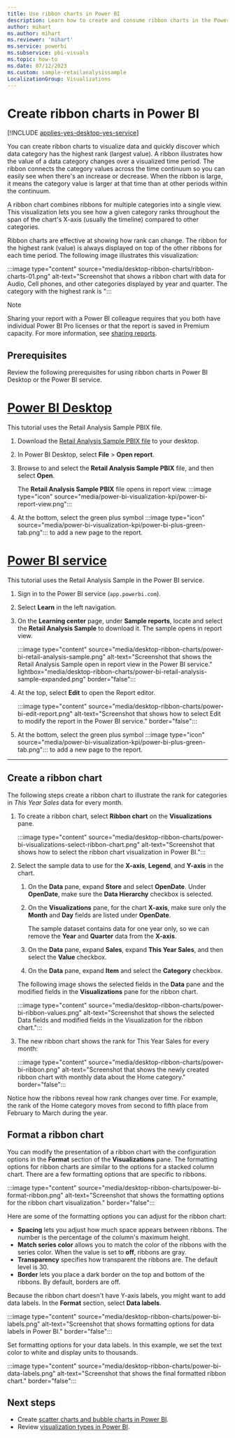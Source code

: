 ```yaml
---
title: Use ribbon charts in Power BI
description: Learn how to create and consume ribbon charts in the Power BI Desktop.
author: mihart
ms.author: mihart
ms.reviewer: 'mihart'
ms.service: powerbi
ms.subservice: pbi-visuals
ms.topic: how-to
ms.date: 07/12/2023
ms.custom: sample-retailanalysissample
LocalizationGroup: Visualizations
---
```

# Create ribbon charts in Power BI

[!INCLUDE [applies-yes-desktop-yes-service](../includes/applies-yes-desktop-yes-service.md)]

You can create ribbon charts to visualize data and quickly discover which data category has the highest rank (largest value). A ribbon illustrates how the value of a data category changes over a visualized time period. The ribbon connects the category values across the time continuum so you can easily see when there's an increase or decrease. When the ribbon is large, it means the category value is larger at that time than at other periods within the continuum.

A ribbon chart combines ribbons for multiple categories into a single view. This visualization lets you see how a given category ranks throughout the span of the chart's X-axis (usually the timeline) compared to other categories.

Ribbon charts are effective at showing how rank can change. The ribbon for the highest rank (value) is always displayed on top of the other ribbons for each time period. The following image illustrates this visualization:

:::image type="content" source="media/desktop-ribbon-charts/ribbon-charts-01.png" alt-text="Screenshot that shows a ribbon chart with data for Audio, Cell phones, and other categories displayed by year and quarter. The category with the highest rank is ":::

> [!NOTE]
> Sharing your report with a Power BI colleague requires that you both have individual Power BI Pro licenses or that the report is saved in Premium capacity. For more information, see [sharing reports](../collaborate-share/service-share-reports.md).

## Prerequisites

Review the following prerequisites for using ribbon charts in Power BI Desktop or the Power BI service.

# [Power BI Desktop](#tab/powerbi-desktop)

This tutorial uses the Retail Analysis Sample PBIX file.

1. Download the [Retail Analysis Sample PBIX file](https://download.microsoft.com/download/9/6/D/96DDC2FF-2568-491D-AAFA-AFDD6F763AE3/Retail%20Analysis%20Sample%20PBIX.pbix) to your desktop.

1. In Power BI Desktop, select **File** > **Open report**.

1. Browse to and select the **Retail Analysis Sample PBIX** file, and then select **Open**.

   The **Retail Analysis Sample PBIX** file opens in report view. :::image type="icon" source="media/power-bi-visualization-kpi/power-bi-report-view.png":::

1. At the bottom, select the green plus symbol :::image type="icon" source="media/power-bi-visualization-kpi/power-bi-plus-green-tab.png"::: to add a new page to the report.

# [Power BI service](#tab/powerbi-service)

This tutorial uses the Retail Analysis Sample in the Power BI service.

1. Sign in to the Power BI service (`app.powerbi.com`).

1. Select **Learn** in the left navigation.

1. On the **Learning center** page, under **Sample reports**, locate and select the **Retail Analysis Sample** to download it. The sample opens in report view.

   :::image type="content" source="media/desktop-ribbon-charts/power-bi-retail-analysis-sample.png" alt-text="Screenshot that shows the Retail Analysis Sample open in report view in the Power BI service." lightbox="media/desktop-ribbon-charts/power-bi-retail-analysis-sample-expanded.png" border="false":::

1. At the top, select **Edit** to open the Report editor.

   :::image type="content" source="media/desktop-ribbon-charts/power-bi-edit-report.png" alt-text="Screenshot that shows how to select Edit to modify the report in the Power BI service." border="false":::

1. At the bottom, select the green plus symbol :::image type="icon" source="media/power-bi-visualization-kpi/power-bi-plus-green-tab.png"::: to add a new page to the report.

---

## Create a ribbon chart

The following steps create a ribbon chart to illustrate the rank for categories in _This Year Sales_ data for every month.

1. To create a ribbon chart, select **Ribbon chart** on the **Visualizations** pane.

   :::image type="content" source="media/desktop-ribbon-charts/power-bi-visualizations-select-ribbon-chart.png" alt-text="Screenshot that shows how to select the ribbon chart visualization in Power BI.":::

1. Select the sample data to use for the **X-axis**, **Legend**, and **Y-axis** in the chart.

   1. On the **Data** pane, expand **Store** and select **OpenDate**. Under **OpenDate**, make sure the **Data Hierarchy** checkbox is selected.

   1. On the **Visualizations** pane, for the chart **X-axis**, make sure only the **Month** and **Day** fields are listed under **OpenDate**.
   
      The sample dataset contains data for one year only, so we can remove the **Year** and **Quarter** data from the **X-axis**.

   1. On the **Data** pane, expand **Sales**, expand **This Year Sales**, and then select the **Value** checkbox.

   1. On the **Data** pane, expand **Item** and select the **Category** checkbox.

   The following image shows the selected fields in the **Data** pane and the modified fields in the **Visualizations** pane for the ribbon chart.

   :::image type="content" source="media/desktop-ribbon-charts/power-bi-ribbon-values.png" alt-text="Screenshot that shows the selected Data fields and modified fields in the Visualization for the ribbon chart.":::

1. The new ribbon chart shows the rank for This Year Sales for every month:

    :::image type="content" source="media/desktop-ribbon-charts/power-bi-ribbon.png" alt-text="Screenshot that shows the newly created ribbon chart with monthly data about the Home category." border="false":::

Notice how the ribbons reveal how rank changes over time. For example, the rank of the Home category moves from second to fifth place from February to March during the year.

## Format a ribbon chart

You can modify the presentation of a ribbon chart with the configuration options in the **Format** section of the **Visualizations** pane. The formatting options for ribbon charts are similar to the options for a stacked column chart. There are a few formatting options that are specific to ribbons.

:::image type="content" source="media/desktop-ribbon-charts/power-bi-format-ribbon.png" alt-text="Screenshot that shows the formatting options for the ribbon chart visualization." border="false":::

Here are some of the formatting options you can adjust for the ribbon chart:

- **Spacing** lets you adjust how much space appears between ribbons. The number is the percentage of the column's maximum height.
- **Match series color** allows you to match the color of the ribbons with the series color. When the value is set to **off**, ribbons are gray.
- **Transparency** specifies how transparent the ribbons are. The default level is 30.
- **Border** lets you place a dark border on the top and bottom of the ribbons. By default, borders are off.

Because the ribbon chart doesn't have Y-axis labels, you might want to add data labels. In the **Format** section, select **Data labels**. 

:::image type="content" source="media/desktop-ribbon-charts/power-bi-labels.png" alt-text="Screenshot that shows formatting options for data labels in Power BI." border="false":::

Set formatting options for your data labels. In this example, we set the text color to white and display units to thousands.

:::image type="content" source="media/desktop-ribbon-charts/power-bi-data-labels.png" alt-text="Screenshot that shows the final formatted ribbon chart." border="false":::

## Next steps

- Create [scatter charts and bubble charts in Power BI](power-bi-visualization-scatter.md).
- Review [visualization types in Power BI](power-bi-visualization-types-for-reports-and-q-and-a.md).
